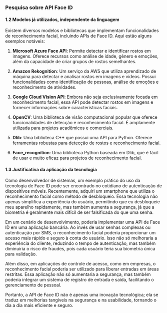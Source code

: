 ### Pesquisa sobre API Face ID

#### 1.2 Modelos já utilizados, independente da linguagem

Existem diversos modelos e bibliotecas que implementam funcionalidades de reconhecimento facial, incluindo APIs de Face ID. Aqui estão alguns exemplos notáveis:

1. **Microsoft Azure Face API**: Permite detectar e identificar rostos em imagens. Oferece recursos como análise de idade, gênero e emoções, além da capacidade de criar grupos de rostos semelhantes.

2. **Amazon Rekognition**: Um serviço da AWS que utiliza aprendizado de máquina para detectar e analisar rostos em imagens e vídeos. Possui funcionalidades como identificação de pessoas, análise de emoções e reconhecimento de atividades.

3. **Google Cloud Vision API**: Embora não seja exclusivamente focada em reconhecimento facial, essa API pode detectar rostos em imagens e fornecer informações sobre características faciais.

4. **OpenCV**: Uma biblioteca de visão computacional popular que oferece funcionalidades de detecção e reconhecimento facial. É amplamente utilizada para projetos acadêmicos e comerciais.

5. **Dlib**: Uma biblioteca C++ que possui uma API para Python. Oferece ferramentas robustas para detecção de rostos e reconhecimento facial.

6. **Face_recognition**: Uma biblioteca Python baseada em Dlib, que é fácil de usar e muito eficaz para projetos de reconhecimento facial.

#### 1.3 Justificativa da aplicação da tecnologia

Como desenvolvedor de sistemas, um exemplo prático do uso da tecnologia de Face ID pode ser encontrado no cotidiano de autenticação de dispositivos móveis. Recentemente, adquiri um smartphone que utiliza o reconhecimento facial como método de desbloqueio. Essa tecnologia não apenas simplifica a experiência do usuário, permitindo que eu desbloqueie meu aparelho rapidamente, mas também aumenta a segurança, já que a biometria é geralmente mais difícil de ser falsificada do que uma senha.

Em um cenário de desenvolvimento, poderia implementar uma API de Face ID em uma aplicação bancária. Ao invés de usar senhas complexas ou autenticação por SMS, o reconhecimento facial poderia proporcionar um acesso mais rápido e seguro à conta do usuário. Isso não só melhoraria a experiência do cliente, reduzindo o tempo de autenticação, mas também diminuiria o risco de fraudes, pois cada usuário teria sua biometria única para validação.

Além disso, em aplicações de controle de acesso, como em empresas, o reconhecimento facial poderia ser utilizado para liberar entradas em áreas restritas. Essa aplicação não só aumentaria a segurança, mas também poderia integrar um sistema de registro de entrada e saída, facilitando o gerenciamento de pessoal.

Portanto, a API de Face ID não é apenas uma inovação tecnológica; ela se traduz em melhorias tangíveis na segurança e na usabilidade, tornando o dia a dia mais eficiente e seguro.